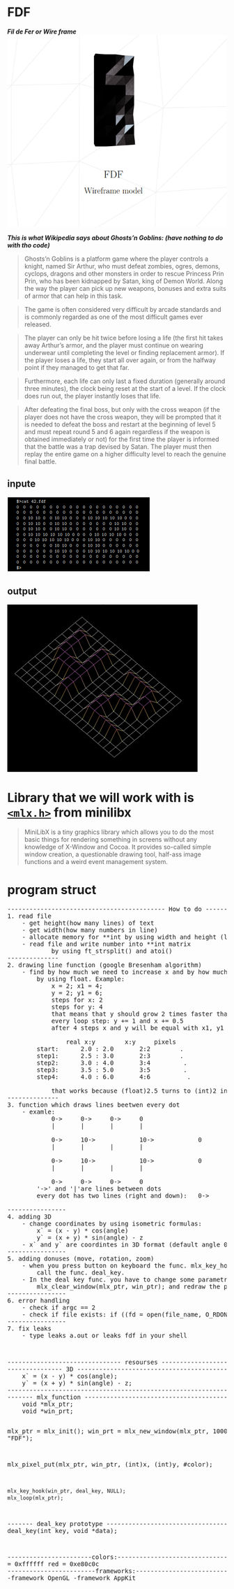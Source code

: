 # FDF
***Fil de Fer or Wire frame***
<img src="Screenshot from 2023-01-31 14-40-57.png">

***This is what Wikipedia says about Ghosts’n Goblins: (have nothing to do with tho code)***

>Ghosts’n Goblins is a platform game where the player controls a knight, named Sir Arthur, who must defeat zombies, ogres, demons, cyclops, dragons and other monsters in order to rescue Princess Prin Prin, who has been kidnapped by Satan, king of Demon World. Along the way the player can pick up new weapons, bonuses and extra suits of armor that can help in this task.

>The game is often considered very difficult by arcade standards and is commonly regarded as one of the most difficult games ever released. 

>The player can only be hit twice before losing a life (the first hit takes away Arthur’s armor, and the player must continue on wearing underwear until completing the level or finding replacement armor). If the player loses a life, they start all over again, or from the halfway point if they managed to get that far.

>Furthermore, each life can only last a fixed duration (generally around three minutes), the clock being reset at the start of a level. If the clock does run out, the player instantly loses that life.

>After defeating the final boss, but only with the cross weapon (if the player does not have the cross weapon, they will be prompted that it is needed to defeat the boss and restart at the beginning of level 5 and must repeat round 5 and 6 again regardless if the weapon is obtained immediately or not) for the first time the player is informed that the battle was a trap devised by Satan. The player must then replay the entire game on a higher difficulty level to reach the genuine final battle.

## **inpute**

<img src="Screenshot from 2023-02-01 11-57-25.png">

## **output**
<img src="Screenshot from 2023-02-01 11-57-40.png">

# **Library that we will work with is <a href="https://harm-smits.github.io/42docs/">``<mlx.h>``</a> from minilibx** 
>MiniLibX is a tiny graphics library which allows you to do the most basic things for rendering something in screens without any knowledge of X-Window and Cocoa. It provides so-called simple window creation, a questionable drawing tool, half-ass image functions and a weird event management system.

# **program struct** 
<pre>
------------------------------------------- How to do -------------------------------------------
1. read file
	- get height(how many lines) of text
	- get width(how many numbers in line)
	- allocate memory for **int by using width and height (look your ft_strsplit() )
	- read file and write number into **int matrix
			by using ft_strsplit() and atoi()
--------------
2. drawing line function (google Bresenham algorithm)
	- find by how much we need to increase x and by how much we need to increase y
		by using float. Example:
			x = 2; x1 = 4;
			y = 2; y1 = 6;
			steps for x: 2
			steps for y: 4
			that means that y should grow 2 times faster than x
			every loop step: y += 1 and x += 0.5
			after 4 steps x and y will be equal with x1, y1

				real x:y		x:y     pixels				
		start:		2.0 : 2.0		2:2        .
		step1:		2.5 : 3.0		2:3        .
		step2:		3.0 : 4.0		3:4         .
		step3:		3.5 : 5.0		3:5         .
		step4:		4.0 : 6.0		4:6          .

            that works because (float)2.5 turns to (int)2 in func. mlx_pixel_put()
--------------
3. function which draws lines beetwen every dot
	- examle:
			0->		0->		0->		0
			|		|		|		|
		
			0->		10->            10->            0
			|		|		|		|
				
			0->		10->            10->            0
			|		|		|		|
				
			0->		0->		0->		0
		'->' and '|'are lines between dots 
		every dot has two lines (right and down):	0->
                                                                 |
----------------
4. adding 3D
	- change coordinates by using isometric formulas:
		x` = (x - y) * cos(angle)
		y` = (x + y) * sin(angle) - z
	- x` and y` are coordintes in 3D format (default angle 0.8)
----------------
5. adding donuses (move, rotation, zoom)
	- when you press button on keyboard the func. mlx_key_hook(win_ptr, deal_key, NULL);
		call the func. deal_key.
	- In the deal key func. you have to change some parametrs, clear the window with
		mlx_clear_window(mlx_ptr, win_ptr); and redraw the picture
----------------
6. error handling
	- check if argc == 2
	- check if file exists: if ((fd = open(file_name, O_RDONLY) > 0))
----------------
7. fix leaks
	- type leaks a.out or leaks fdf in your shell
</pre>
<br>
<pre>
------------------------------- resourses --------------------------------
--------------- 3D ------------------------------------------
	x` = (x - y) * cos(angle);
	y` = (x + y) * sin(angle) - z;
-------------------------------------------------------------
------- mlx_function ----------------------------------------
	void *mlx_ptr;
	void *win_prt;

mlx_ptr = mlx_init();
win_prt = mlx_new_window(mlx_ptr, 1000, 1000, "FDF");

mlx_pixel_put(mlx_ptr, win_ptr, (int)x, (int)y, #color);

    mlx_key_hook(win_ptr, deal_key, NULL);
    mlx_loop(mlx_ptr);
------- deal_key prototype -----------------------------------
	int		deal_key(int key, void *data);

-----------------------colors:--------------------------------
	white = 0xffffff
	red = 0xe80c0c
------------------------frameworks:---------------------------
	-framework OpenGL -framework AppKit
</pre>